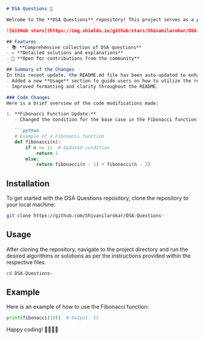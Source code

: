 ```markdown
# DSA Questions 🚀

Welcome to the **DSA Questions** repository! This project serves as a platform for developers and learners to practice and enhance their skills in Data Structures and Algorithms (DSA). This repository is designed to help you improve your understanding of various data structures and algorithms through a collection of questions and solutions.

![GitHub stars](https://img.shields.io/github/stars/Shivanilarokar/DSA-Questions-?style=social) ![Forks](https://img.shields.io/github/forks/Shivanilarokar/DSA-Questions-?style=social)

## Features
- 📚 **Comprehensive collection of DSA questions**
- ✍️ **Detailed solutions and explanations**
- 🤝 **Open for contributions from the community**

## Summary of the Changes
In this recent update, the README.md file has been auto-updated to enhance the overall presentation and structure. Key changes include:
- Added a new **Usage** section to guide users on how to utilize the repository effectively.
- Improved formatting and clarity throughout the README.

### Code Changes
Here is a brief overview of the code modifications made:

1. **Fibonacci Function Update:**
   - Changed the condition for the base case in the Fibonacci function from `if n == 1:` to `if n <= 1:` to handle both base cases in a single condition.

   ```python
   # Example of a Fibonacci function
   def fibonacci(n):
       if n <= 1:  # Updated condition
           return 1
       else:
           return fibonacci(n - 1) + fibonacci(n - 2)
   ```

## Installation
To get started with the DSA Questions repository, clone the repository to your local machine:

```bash
git clone https://github.com/Shivanilarokar/DSA-Questions-
```

## Usage
After cloning the repository, navigate to the project directory and run the desired algorithms or solutions as per the instructions provided within the respective files.

```bash
cd DSA-Questions-
```

## Example
Here is an example of how to use the Fibonacci function:

```python
print(fibonacci(10))  # Output: 55
```

Happy coding! 👩‍💻👨‍💻
```